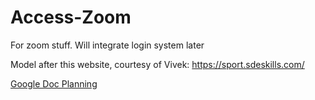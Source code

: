 # Access-Zoom
For zoom stuff. Will integrate login system later

Model after this website, courtesy of Vivek: https://sport.sdeskills.com/

[Google Doc Planning](https://docs.google.com/document/d/1Y-MfoLhySDwbeBGF7p1uJLEEwShaziZveL9nUal7hBs/edit?usp=sharing)

